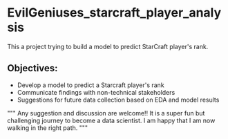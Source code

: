 # EvilGeniuses_starcraft_player_analysis

This a project trying to build a model to predict StarCraft player's rank.

## Objectives:
* Develop a model to predict a Starcraft player's rank
* Communicate findings with non-technical stakeholders
* Suggestions for future data collection based on EDA and model results

"""
Any suggestion and discussion are welcome!!
It is a super fun but challenging journey to become a data scientist. 
I am happy that I am now walking in the right path.
"""
